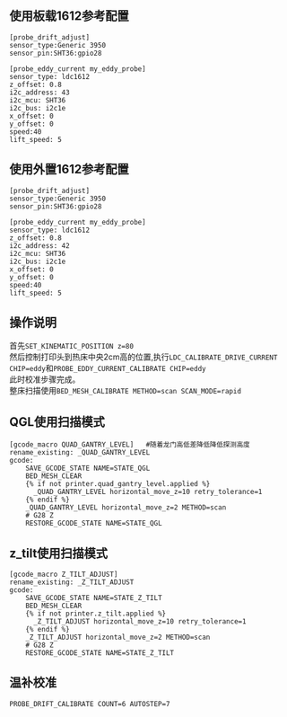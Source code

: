## 使用板载1612参考配置

```
[probe_drift_adjust]
sensor_type:Generic 3950
sensor_pin:SHT36:gpio28

[probe_eddy_current my_eddy_probe]
sensor_type: ldc1612
z_offset: 0.8
i2c_address: 43
i2c_mcu: SHT36
i2c_bus: i2c1e
x_offset: 0
y_offset: 0
speed:40
lift_speed: 5
```

## 使用外置1612参考配置

```
[probe_drift_adjust]
sensor_type:Generic 3950
sensor_pin:SHT36:gpio28

[probe_eddy_current my_eddy_probe]
sensor_type: ldc1612
z_offset: 0.8
i2c_address: 42
i2c_mcu: SHT36
i2c_bus: i2c1e
x_offset: 0
y_offset: 0
speed:40
lift_speed: 5
```

##  操作说明
首先`SET_KINEMATIC_POSITION z=80`  
然后控制打印头到热床中央2cm高的位置,执行`LDC_CALIBRATE_DRIVE_CURRENT CHIP=eddy`和`PROBE_EDDY_CURRENT_CALIBRATE CHIP=eddy`  
此时校准步骤完成。  
整床扫描使用`BED_MESH_CALIBRATE METHOD=scan SCAN_MODE=rapid`  

## QGL使用扫描模式
```
[gcode_macro QUAD_GANTRY_LEVEL]   #随着龙门高低差降低降低探测高度
rename_existing: _QUAD_GANTRY_LEVEL
gcode:
    SAVE_GCODE_STATE NAME=STATE_QGL
    BED_MESH_CLEAR
    {% if not printer.quad_gantry_level.applied %}
      _QUAD_GANTRY_LEVEL horizontal_move_z=10 retry_tolerance=1
    {% endif %}
    _QUAD_GANTRY_LEVEL horizontal_move_z=2 METHOD=scan
    # G28 Z
    RESTORE_GCODE_STATE NAME=STATE_QGL
```
## z_tilt使用扫描模式
```
[gcode_macro Z_TILT_ADJUST]
rename_existing: _Z_TILT_ADJUST
gcode:
    SAVE_GCODE_STATE NAME=STATE_Z_TILT
    BED_MESH_CLEAR
    {% if not printer.z_tilt.applied %}
      _Z_TILT_ADJUST horizontal_move_z=10 retry_tolerance=1
    {% endif %}
    _Z_TILT_ADJUST horizontal_move_z=2 METHOD=scan
    # G28 Z
    RESTORE_GCODE_STATE NAME=STATE_Z_TILT
```
## 温补校准
```
PROBE_DRIFT_CALIBRATE COUNT=6 AUTOSTEP=7
```
